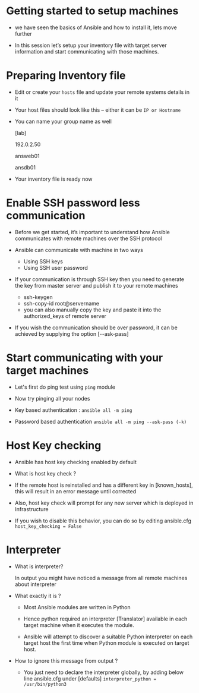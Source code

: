 # Getting started to setup machines

- we have seen the basics of Ansible and how to install it, lets move further

- In this session let’s setup your inventory file with target server information and start communicating with those machines.

# Preparing Inventory file

- Edit or create your `hosts` file and update your remote systems details in it

- Your host files should look like this – either it can be `IP or Hostname`

- You can name your group name as well

  [lab]
  
  192.0.2.50
  
  answeb01
  
  ansdb01

- Your inventory file is ready now

# Enable SSH password less communication

- Before we get started, it’s important to understand how Ansible communicates with remote machines over the SSH protocol

- Ansible can communicate with machine in two ways

  * Using SSH keys
  * Using SSH user password

- If your communication is through SSH key then you need to generate the key from master server and publish it to your remote machines

  * ssh-keygen
  * ssh-copy-id root@servername
  * you can also manually copy the key and paste it into the authorized_keys of remote server

- If you wish the communication should be over password, it can be achieved by supplying the option [--ask-pass]

# Start communicating with your target machines

- Let's first do ping test using `ping` module

- Now try pinging all your nodes

- Key based authentication : `ansible all -m ping`

- Password based authentication `ansible all -m ping --ask-pass (-k)`

# Host Key checking

- Ansible has host key checking enabled by default

- What is host key check ?

- If the remote host is reinstalled and has a different key in [known_hosts], this will result in an error message until corrected

- Also, host key check will prompt for any new server which is deployed in Infrastructure

- If you wish to disable this behavior,  you can do so by editing ansible.cfg
  `host_key_checking = False`

# Interpreter

- What is interpreter?

  In output you might have noticed a message from all remote machines about interpreter

- What exactly it is ?

  * Most Ansible modules are written in Python

  * Hence python required an interpreter [Translator] available in each target machine when it executes the module. 

  * Ansible will attempt to discover a suitable Python interpreter on each target host the first time when Python module is executed on target host.

- How to ignore this message from output ?

  * You just need to declare the interpreter globally, by adding below line ansible.cfg under [defaults]
    `interpreter_python = /usr/bin/python3`

